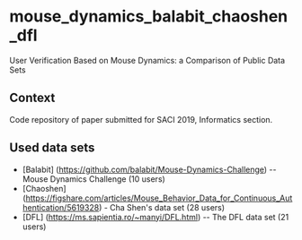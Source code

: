 # mouse_dynamics_balabit_chaoshen_dfl

User Verification Based on Mouse Dynamics: a Comparison of Public Data Sets
## Context 
Code repository of paper submitted for SACI 2019, Informatics section.
## Used data sets

* [Balabit] (https://github.com/balabit/Mouse-Dynamics-Challenge) -- Mouse Dynamics Challenge (10 users)
* [Chaoshen] (https://figshare.com/articles/Mouse_Behavior_Data_for_Continuous_Authentication/5619328) - Cha Shen's data set (28 users)
* [DFL] (https://ms.sapientia.ro/~manyi/DFL.html) -- The DFL data set (21 users)
